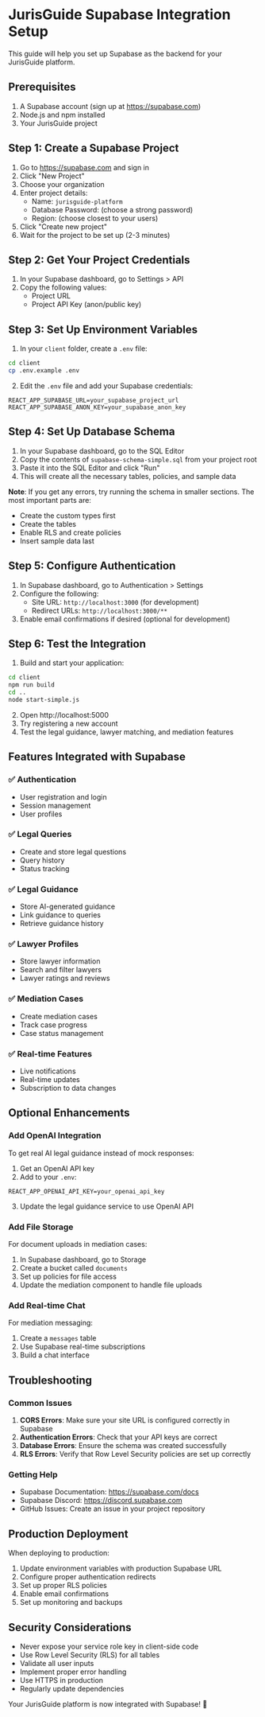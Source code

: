 # JurisGuide Supabase Integration Setup

This guide will help you set up Supabase as the backend for your JurisGuide platform.

## Prerequisites

1. A Supabase account (sign up at https://supabase.com)
2. Node.js and npm installed
3. Your JurisGuide project

## Step 1: Create a Supabase Project

1. Go to https://supabase.com and sign in
2. Click "New Project"
3. Choose your organization
4. Enter project details:
   - Name: `jurisguide-platform`
   - Database Password: (choose a strong password)
   - Region: (choose closest to your users)
5. Click "Create new project"
6. Wait for the project to be set up (2-3 minutes)

## Step 2: Get Your Project Credentials

1. In your Supabase dashboard, go to Settings > API
2. Copy the following values:
   - Project URL
   - Project API Key (anon/public key)

## Step 3: Set Up Environment Variables

1. In your `client` folder, create a `.env` file:
```bash
cd client
cp .env.example .env
```

2. Edit the `.env` file and add your Supabase credentials:
```env
REACT_APP_SUPABASE_URL=your_supabase_project_url
REACT_APP_SUPABASE_ANON_KEY=your_supabase_anon_key
```

## Step 4: Set Up Database Schema

1. In your Supabase dashboard, go to the SQL Editor
2. Copy the contents of `supabase-schema-simple.sql` from your project root
3. Paste it into the SQL Editor and click "Run"
4. This will create all the necessary tables, policies, and sample data

**Note**: If you get any errors, try running the schema in smaller sections. The most important parts are:
- Create the custom types first
- Create the tables
- Enable RLS and create policies
- Insert sample data last

## Step 5: Configure Authentication

1. In Supabase dashboard, go to Authentication > Settings
2. Configure the following:
   - Site URL: `http://localhost:3000` (for development)
   - Redirect URLs: `http://localhost:3000/**`
3. Enable email confirmations if desired (optional for development)

## Step 6: Test the Integration

1. Build and start your application:
```bash
cd client
npm run build
cd ..
node start-simple.js
```

2. Open http://localhost:5000
3. Try registering a new account
4. Test the legal guidance, lawyer matching, and mediation features

## Features Integrated with Supabase

### ✅ Authentication
- User registration and login
- Session management
- User profiles

### ✅ Legal Queries
- Create and store legal questions
- Query history
- Status tracking

### ✅ Legal Guidance
- Store AI-generated guidance
- Link guidance to queries
- Retrieve guidance history

### ✅ Lawyer Profiles
- Store lawyer information
- Search and filter lawyers
- Lawyer ratings and reviews

### ✅ Mediation Cases
- Create mediation cases
- Track case progress
- Case status management

### ✅ Real-time Features
- Live notifications
- Real-time updates
- Subscription to data changes

## Optional Enhancements

### Add OpenAI Integration
To get real AI legal guidance instead of mock responses:

1. Get an OpenAI API key
2. Add to your `.env`:
```env
REACT_APP_OPENAI_API_KEY=your_openai_api_key
```

3. Update the legal guidance service to use OpenAI API

### Add File Storage
For document uploads in mediation cases:

1. In Supabase dashboard, go to Storage
2. Create a bucket called `documents`
3. Set up policies for file access
4. Update the mediation component to handle file uploads

### Add Real-time Chat
For mediation messaging:

1. Create a `messages` table
2. Use Supabase real-time subscriptions
3. Build a chat interface

## Troubleshooting

### Common Issues

1. **CORS Errors**: Make sure your site URL is configured correctly in Supabase
2. **Authentication Errors**: Check that your API keys are correct
3. **Database Errors**: Ensure the schema was created successfully
4. **RLS Errors**: Verify that Row Level Security policies are set up correctly

### Getting Help

- Supabase Documentation: https://supabase.com/docs
- Supabase Discord: https://discord.supabase.com
- GitHub Issues: Create an issue in your project repository

## Production Deployment

When deploying to production:

1. Update environment variables with production Supabase URL
2. Configure proper authentication redirects
3. Set up proper RLS policies
4. Enable email confirmations
5. Set up monitoring and backups

## Security Considerations

- Never expose your service role key in client-side code
- Use Row Level Security (RLS) for all tables
- Validate all user inputs
- Implement proper error handling
- Use HTTPS in production
- Regularly update dependencies

Your JurisGuide platform is now integrated with Supabase! 🎉